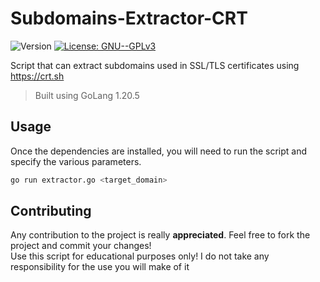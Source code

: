 # Subdomains-Extractor-CRT

<p>
  <img alt="Version" src="https://img.shields.io/badge/version-1.0-blue.svg?cacheSeconds=2592000" />
  <a href="https://github.com/nheatyon/An-ARP-Spoofer/blob/main/LICENSE">
    <img alt="License: GNU--GPLv3" src="https://img.shields.io/badge/License-GNU--GPLv3-yellow.svg" />
  </a>
</p>

Script that can extract subdomains used in SSL/TLS certificates using https://crt.sh

> Built using GoLang 1.20.5

## Usage
Once the dependencies are installed, you will need to run the script and specify the various parameters.<br/>
```sh
go run extractor.go <target_domain>
```

## Contributing

Any contribution to the project is really <b>appreciated</b>. Feel free to fork the project and commit your changes!<br/>
Use this script for educational purposes only! I do not take any responsibility for the use you will make of it
